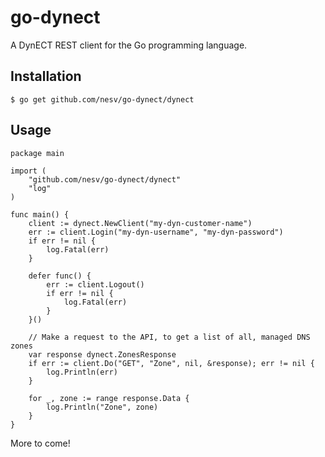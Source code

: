 # go-dynect

A DynECT REST client for the Go programming language.

## Installation

	$ go get github.com/nesv/go-dynect/dynect

## Usage

	package main

	import (
		"github.com/nesv/go-dynect/dynect"
		"log"
	)

	func main() {
		client := dynect.NewClient("my-dyn-customer-name")
		err := client.Login("my-dyn-username", "my-dyn-password")
		if err != nil {
			log.Fatal(err)
		}

		defer func() {
			err := client.Logout()
			if err != nil {
				log.Fatal(err)
			}
		}()

		// Make a request to the API, to get a list of all, managed DNS zones
		var response dynect.ZonesResponse
		if err := client.Do("GET", "Zone", nil, &response); err != nil {
			log.Println(err)
		}

		for _, zone := range response.Data {
			log.Println("Zone", zone)
		}
	}

More to come!
